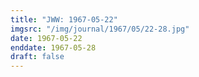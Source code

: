 ```yaml
---
title: "JWW: 1967-05-22"
imgsrc: "/img/journal/1967/05/22-28.jpg"
date: 1967-05-22
enddate: 1967-05-28
draft: false
---
```


<!-- fix pre-formatted input -->
